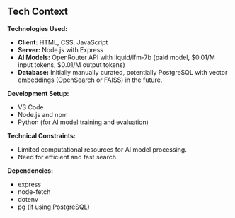 ## Tech Context

**Technologies Used:**

*   **Client:** HTML, CSS, JavaScript
*   **Server:** Node.js with Express
*   **AI Models:** OpenRouter API with liquid/lfm-7b (paid model, $0.01/M input tokens, $0.01/M output tokens)
*   **Database:** Initially manually curated, potentially PostgreSQL with vector embeddings (OpenSearch or FAISS) in the future.

**Development Setup:**

*   VS Code
*   Node.js and npm
*   Python (for AI model training and evaluation)

**Technical Constraints:**

*   Limited computational resources for AI model processing.
*   Need for efficient and fast search.

**Dependencies:**

*   express
*   node-fetch
*   dotenv
*   pg (if using PostgreSQL)
